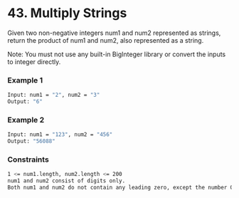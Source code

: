 # 43. Multiply Strings

Given two non-negative integers num1 and num2 represented as strings, return the product of num1 and num2, also represented as a string.

Note: You must not use any built-in BigInteger library or convert the inputs to integer directly.

### Example 1
```sh
Input: num1 = "2", num2 = "3"
Output: "6"
```

### Example 2
```sh
Input: num1 = "123", num2 = "456"
Output: "56088"
```

### Constraints
```sh
1 <= num1.length, num2.length <= 200
num1 and num2 consist of digits only.
Both num1 and num2 do not contain any leading zero, except the number 0 itself.
```
